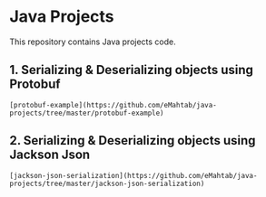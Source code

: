# Java Projects

This repository contains Java projects code.



## 1. Serializing & Deserializing objects using Protobuf
    [protobuf-example](https://github.com/eMahtab/java-projects/tree/master/protobuf-example)

## 2. Serializing & Deserializing objects using Jackson Json
    [jackson-json-serialization](https://github.com/eMahtab/java-projects/tree/master/jackson-json-serialization)    
